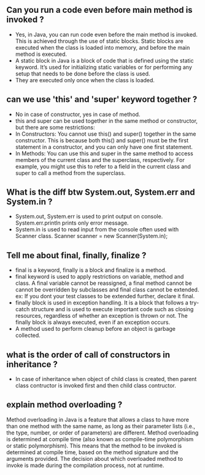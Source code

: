 ## Can you run a code even before main method is invoked ?
- Yes, in Java, you can run code even before the main method is invoked. This is achieved through the use of static blocks. Static blocks are executed when the class 
is loaded into memory, and before the main method is executed.
- A static block in Java is a block of code that is defined using the static keyword. It’s used for initializing static variables or for performing any setup that
  needs to be done before the class is used.
- They are executed only once when the class is loaded.

## can we use 'this' and 'super' keyword together ?
- No in case of constructor, yes in case of method.
- this and super can be used together in the same method or constructor, but there are some restrictions:
- In Constructors:
You cannot use this() and super() together in the same constructor. This is because both this() and super() must be the first statement in a constructor,
and you can only have one first statement.
- In Methods:
You can use this and super in the same method to access members of the current class and the superclass, respectively. For example, you might use this to refer
to a field in the current class and super to call a method from the superclass.

## What is the diff btw System.out, System.err and System.in ?
- System.out, System.err is used to print output on console. System.err.println prints only error message.
- System.in is used to read input from the console often used with Scanner class.
  Scanner scanner = new Scanner(System.in);

## Tell me about final, finally, finalize ?
- final is a keyword, finally is a block and finalize is a method.
- final keyword is used to apply restrictions on variable, method and class. A final variable cannot be reassigned, a final method cannot be cannot be overridden by 
  subclasses and final class cannot be extended. ex: If you dont your test classes to be extended further, declare it final.
- finally block is used in exception handling. It is a block that follows a try-catch structure and is used to execute important code such as closing resources, 
  regardless of whether an exception is thrown or not. The finally block is always executed, even if an exception occurs.
- A method used to perform cleanup before an object is garbage collected.

## what is the order of call of constructors in inheritance ?
- In case of inheritance when object of child class is created, then parent class contructor is invoked first and then child class contructor.

## explain method overloading ?
Method overloading in Java is a feature that allows a class to have more than one method with the same name, as long as their parameter lists (i.e., the type, number, or order of parameters) are different. Method overloading is determined at compile time (also known as compile-time polymorphism or static polymorphism).
This means that the method to be invoked is determined at compile time, based on the method signature and the arguments provided. 
The decision about which overloaded method to invoke is made during the compilation process, not at runtime.










  
  


